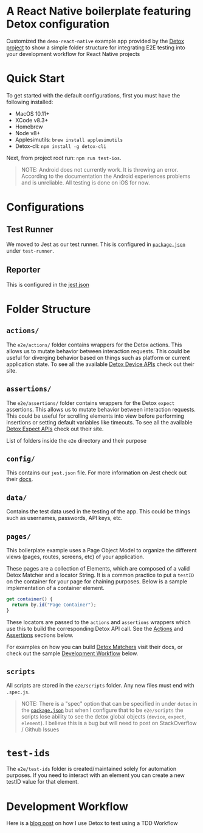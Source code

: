 # A React Native boilerplate featuring Detox configuration

Customized the `demo-react-native` example app provided by the [Detox project](https://github.com/wix/Detox/tree/master/examples/demo-react-native) to show a simple folder structure for integrating E2E testing into your development workflow for React Native projects

# Quick Start

To get started with the default configurations, first you must have the following installed:

- MacOS 10.11+
- XCode v8.3+
- Homebrew
- Node v8+
- Applesimutils: `brew install applesimutils`
- Detox-cli: `npm install -g detox-cli`

Next, from project root run: `npm run test-ios`.

> NOTE: Android does not currently work. It is throwing an error. According to the documentation the Android experiences problems and is unreliable. All testing is done on iOS for now.

# Configurations

## Test Runner

We moved to Jest as our test runner. This is configured in [`package.json`](../package.json) under
`test-runner`.

## Reporter

This is configured in the [jest.json](./e2e/config/jest.json)

# Folder Structure

## `actions/`

The `e2e/actions/` folder contains wrappers for the Detox actions. This allows us to mutate behavior between interaction requests. This could be useful for diverging behavior based on things such as platform or current application state. To see all the available [Detox Device APIs](https://github.com/wix/Detox/blob/master/docs/APIRef.DeviceObjectAPI.md) check out their site.

## `assertions/`

The `e2e/assertions/` folder contains wrappers for the Detox `expect`
assertions. This allows us to mutate behavior between interaction requests. This could be useful for scrolling elements into view before performing insertions or setting default variables like timeouts. To see all the available [Detox Expect APIs](https://github.com/wix/Detox/blob/master/docs/APIRef.Expect.md) check out their site.

List of folders inside the `e2e` directory and their purpose

## `config/`

This contains our `jest.json` file. For more information on Jest check out their [docs](https://jestjs.io/docs/en/configuration).

## `data/`

Contains the test data used in the testing of the app. This could be things such as usernames, passwords, API keys, etc.

## `pages/`

This boilerplate example uses a Page Object Model to organize the different views (pages, routes, screens, etc) of your application.

These pages are a collection of Elements, which are composed of a valid Detox Matcher and a locator String. It is a common practice to put a `testID` on the container for your page for chaining purposes. Below is a sample implementation of a container element.

```js
get container() {
  return by.id("Page Container");
}
```

These locators are passed to the `actions` and `assertions` wrappers which use this to build the corresponding Detox API call. See the [Actions](#Actions) and [Assertions](#Assertions) sections below.

For examples on how you can build [Detox Matchers](https://github.com/wix/Detox/blob/master/docs/APIRef.Matchers.md) visit their docs, or check out the sample [Development Workflow](#Development-Workflow) below.

## `scripts`

All scripts are stored in the `e2e/scripts` folder. Any new files
must end with `.spec.js`.

> NOTE: There is a "spec" option that can be specified in under `detox` in the [`package.json`](./package.json#detox) but when I configure that to be `e2e/scripts` the scripts lose ability to see the detox global objects (`device`, `expect`, `element`). I believe this is a bug but will need to post on StackOverflow / Github Issues

# `test-ids`

The `e2e/test-ids` folder is created/maintained solely for automation purposes.
If you need to interact with an element you can create a new testID value for that
element.

# Development Workflow

Here is a [blog post](https://www.kevinlalka.com/content/blogs/2019-02-07/easy-react-native-testing-with-detox/) on how I use Detox to test using a TDD Workflow
